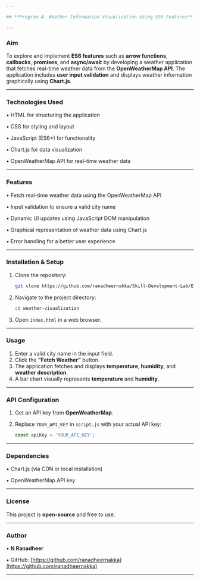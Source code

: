```yaml
---

## **Program 4: Weather Information Visualization Using ES6 Features**

---
```


### **Aim**

To explore and implement **ES6 features** such as **arrow functions**, **callbacks**, **promises**, and **async/await** by developing a weather application that fetches real-time weather data from the **OpenWeatherMap API**. The application includes **user input validation** and displays weather information graphically using **Chart.js**.

---

### **Technologies Used**

• HTML for structuring the application

• CSS for styling and layout 

• JavaScript (ES6+) for functionality

• Chart.js for data visualization

• OpenWeatherMap API for real-time weather data

---

### **Features**

• Fetch real-time weather data using the OpenWeatherMap API

• Input validation to ensure a valid city name

• Dynamic UI updates using JavaScript DOM manipulation

• Graphical representation of weather data using Chart.js

• Error handling for a better user experience

---

### **Installation & Setup**

1. Clone the repository:

   ```bash
   git clone https://github.com/ranadheernakka/Skill-Development-Lab/Experiment-04_Weather_information_Visualization_ES6/Weather-info-app.git
   ```

2. Navigate to the project directory:

   ```bash
   cd weather-visualization
   ```

3. Open `index.html` in a web browser.

---

### **Usage**

1. Enter a valid city name in the input field.
2. Click the **"Fetch Weather"** button.
3. The application fetches and displays **temperature**, **humidity**, and **weather description**.
4. A bar chart visually represents **temperature** and **humidity**.

---

### **API Configuration**

1. Get an API key from **OpenWeatherMap**.
2. Replace `YOUR_API_KEY` in `script.js` with your actual API key:

   ```javascript
   const apiKey = 'YOUR_API_KEY';
   ```

---

### **Dependencies**

• Chart.js (via CDN or local installation)

• OpenWeatherMap API key

---

### **License**

This project is **open-source** and free to use.

---

### **Author**

• **N Ranadheer**

• GitHub: [https://github.com/ranadheernakka](https://github.com/ranadheernakka)

---
